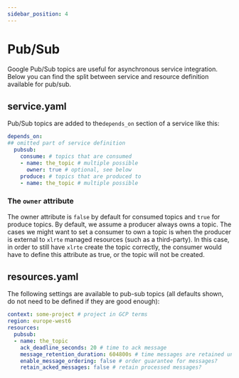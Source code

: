 ```yaml
---
sidebar_position: 4
---
```


# Pub/Sub

Google Pub/Sub topics are useful for asynchronous service integration. Below you can find the split between service and resource definition available for pub/sub.

## service.yaml
Pub/Sub topics are added to the`depends_on` section of a service like this:

```yaml
depends_on:
## omitted part of service definition
  pubsub:
    consume: # topics that are consumed
    - name: the_topic # multiple possible
      owner: true # optional, see below
    produce: # topics that are produced to
    - name: the_topic # multiple possible
```
### The `owner` attribute
The owner attribute is `false` by default for consumed topics and `true` for produce topics.
By default, we assume a producer always owns a topic. The cases we might want to set a consumer to own a topic is when the producer is external to `xlrte` managed resources (such as a third-party).
In this case, in order to still have `xlrte` create the topic correctly, the consumer would have to define this attribute as true, or the topic will not be created.

## resources.yaml
The following settings are available to pub-sub topics (all defaults shown, do not need to be defined if they are good enough):

```yaml
context: some-project # project in GCP terms
region: europe-west6
resources:
  pubsub:
  - name: the_topic
    ack_deadline_seconds: 20 # time to ack message
    message_retention_duration: 604800s # time messages are retained unacked
    enable_message_ordering: false # order guarantee for messages?
    retain_acked_messages: false # retain processed messages?
```
